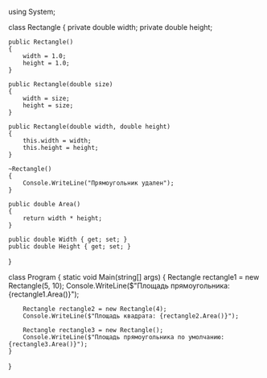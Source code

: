 using System;

class Rectangle
{
    private double width;
    private double height;

    public Rectangle()
    {
        width = 1.0;
        height = 1.0;
    }

    public Rectangle(double size)
    {
        width = size;
        height = size;
    }

    public Rectangle(double width, double height)
    {
        this.width = width;
        this.height = height;
    }

    ~Rectangle()
    {
        Console.WriteLine("Прямоугольник удален");
    }

    public double Area()
    {
        return width * height;
    }

    public double Width { get; set; }
    public double Height { get; set; }
}

class Program
{
    static void Main(string[] args)
    {
        Rectangle rectangle1 = new Rectangle(5, 10);
        Console.WriteLine($"Площадь прямоугольника: {rectangle1.Area()}");

        Rectangle rectangle2 = new Rectangle(4);
        Console.WriteLine($"Площадь квадрата: {rectangle2.Area()}");

        Rectangle rectangle3 = new Rectangle();
        Console.WriteLine($"Площадь прямоугольника по умолчанию: {rectangle3.Area()}");
    }
}
